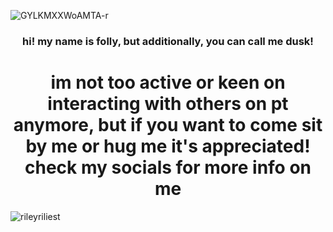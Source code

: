 ![GYLKMXXWoAMTA-r](https://github.com/user-attachments/assets/d5aa82c3-2fb3-4ff2-b4d8-795fcd92d0ba)
<h3 align="center">hi! my name is folly, but additionally, you can call me dusk!</h3>
<h1 align="center">im not too active or keen on interacting with others on pt anymore, but if you want to come sit by me or hug me it's appreciated! check my socials for more info on me</h1>
<p align="left"> <img src="https://komarev.com/ghpvc/?username=rileyriliest&label=Profile%20views&color=0e75b6&style=flat" alt="rileyriliest" /> </p>

